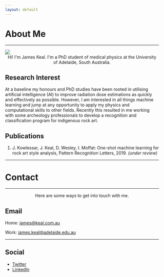 ```yaml
---
layout: default
---
```


# About Me
---

<img class="profile-picture" src="https://avatars2.githubusercontent.com/u/2309403?s=300">

<center>
Hi! I'm James Keal.  I'm a PhD student of medical physics at the University of Adelaide, South Australia.
</center>

## Research Interest

At a baseline my honours and PhD studies have been rooted in utilising artificial intelligence (AI) to improve radiation dose estimations as quickly and effectively as possible.  However, I am interested in all things machine learning and jump at any opportunity to apply my physics and computational skills to other fields.  Recently this resulted in me working with some archeology professionals to develop a recognition and classification program for indigenous rock art.   

## Publications

1. J. Kowlessar, J. Keal, D. Wesley, I. Moffat: One-shot machine learning for rock art style analysis, Pattern Recognition Letters, 2019. *(under review)*

___
# Contact
___
<center>
Here are some ways to get into touch with me.
</center>

## Email

Home: [james@keal.com.au](mailto:james@keal.com.au)

Work: [james.keal@adelaide.edu.au](mailto:james.keal@adelaide.edu.au)

---

## Social

* [Twitter](https://twitter.com/_keeeal)
* [LinkedIn](https://www.linkedin.com/in/jkeal/)
